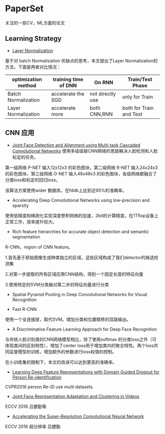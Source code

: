 # PaperSet
关注的一些CV，ML方面的论文

## Learning Strategy

* [Layer Normalization](https://arxiv.org/abs/1607.06450v1)

基于对 batch Normalization 优缺点的思考，本文提出了Layer Normalization的方法，下面是两者对比情况：

|optimization method|training time of DNN|On RNN|Train/Test Phase|
|-------------------|--------------------|------|----------------|
|Batch Normalization| accelerate the SGD |not directly use|only for Train|
|Layer Normalization| accelerate more    |both CNN,RNN|both for Train and Test|

## CNN 应用

* [Joint Face Detection and Alignment using Multi-task Cascaded Convolutional Networks](https://arxiv.org/ftp/arxiv/papers/1604/1604.02878.pdf)
使用多级级联CNN网络的思路解决人脸检测和人脸标定的任务。

第一级网络 P-NET 输入12x12x3 的彩色图块，第二级网络 R-NET 输入24x24x3 的彩色图块，第三级网络 O-NET 输入48x48x3 的彩色图块，各级网络都融合了分类loss和标定的回归loss。

该算法方案使用wider 数据库，在fddb上达到近95%的准确率。


 * Accelerating Deep Convolutional Networks using low-precision and sparsity

 使用低精度和稀疏化实现深度卷积网络的加速，2bit的计算精度，在1Tflop设备上正常工作，效率提升较大。

* Rich feature hierarchies for accurate object detection and semantic segmentation

R-CNN，region of CNN feature。

1.首先基于原始图像生成种类独立的区域，这些区域构成了我们detector的候选检测集

2.对第一步提取的所有区域应用CNN结构，得到一个固定长度的特征向量

3.使用特定的SVM分类器对第二步的特征向量进行分类


* Spatial Pyramid Pooling in Deep Convolutional Networks for Visual Recognition

* Fast R-CNN

使用一个全连接层，取代SVM。增加分类和位置精修的双路输出。

* A Discriminative Feature Learning Approach for Deep Face Recognition

与传统人脸识别类的CNN网络模型相比，除了使用softmax 的分类loss之外（可体现类间的区别特性），增加了center loss用于增加类内的聚合特性。两个loss共同监督模型的训练，增加额外的参数进行loss权值的控制。

在小训练集的限制下，本文的改进可以达到更高的准确率。

* [Learning Deep Feature Representations with Domain Guided Dropout for Person Re-identification](https://arxiv.org/pdf/1604.07528v1.pdf)

CVPR2016 person Re-ID use multi datasets.

* [Joint Face Representation Adaptation and Clustering in Videos](http://personal.ie.cuhk.edu.hk/~ccloy/files/eccv_2016_joint.pdf)

ECCV 2016 吕健勤等

* [Accelerating the Super-Resolution Convolutional Neural Network](http://personal.ie.cuhk.edu.hk/~ccloy/files/eccv_2016_accelerating.pdf)

ECCV 2016 超分辨率 吕健勤
